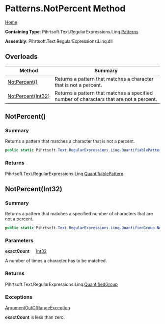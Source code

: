 # Patterns\.NotPercent Method

[Home](../../../../../../README.md)

**Containing Type**: Pihrtsoft\.Text\.RegularExpressions\.Linq\.[Patterns](../README.md)

**Assembly**: Pihrtsoft\.Text\.RegularExpressions\.Linq\.dll

## Overloads

| Method | Summary |
| ------ | ------- |
| [NotPercent()](#Pihrtsoft_Text_RegularExpressions_Linq_Patterns_NotPercent) | Returns a pattern that matches a character that is not a percent\. |
| [NotPercent(Int32)](#Pihrtsoft_Text_RegularExpressions_Linq_Patterns_NotPercent_System_Int32_) | Returns a pattern that matches a specified number of characters that are not a percent\. |

## NotPercent\(\) <a name="Pihrtsoft_Text_RegularExpressions_Linq_Patterns_NotPercent"></a>

### Summary

Returns a pattern that matches a character that is not a percent\.

```csharp
public static Pihrtsoft.Text.RegularExpressions.Linq.QuantifiablePattern NotPercent()
```

### Returns

Pihrtsoft\.Text\.RegularExpressions\.Linq\.[QuantifiablePattern](../../QuantifiablePattern/README.md)

## NotPercent\(Int32\) <a name="Pihrtsoft_Text_RegularExpressions_Linq_Patterns_NotPercent_System_Int32_"></a>

### Summary

Returns a pattern that matches a specified number of characters that are not a percent\.

```csharp
public static Pihrtsoft.Text.RegularExpressions.Linq.QuantifiedGroup NotPercent(int exactCount)
```

### Parameters

**exactCount** &emsp; [Int32](https://docs.microsoft.com/en-us/dotnet/api/system.int32)

A number of times a character has to be matched\.

### Returns

Pihrtsoft\.Text\.RegularExpressions\.Linq\.[QuantifiedGroup](../../QuantifiedGroup/README.md)

### Exceptions

[ArgumentOutOfRangeException](https://docs.microsoft.com/en-us/dotnet/api/system.argumentoutofrangeexception)

**exactCount** is less than zero\.

